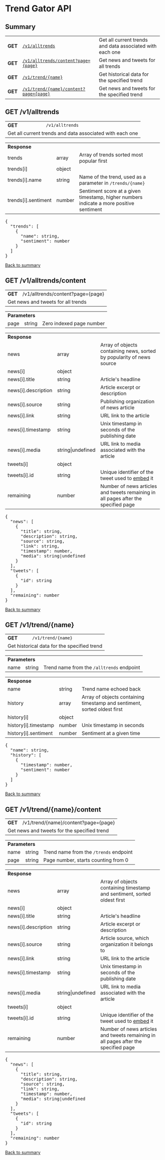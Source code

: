 <h1>Trend Gator API</h1>

<h2>Summary</h2>

<table>
  <tr>
    <td><strong>GET</strong></td>
    <td><a href="#v1-alltrends"><code>/v1/alltrends</code></a></td>
    <td>Get all current trends and data associated with each one</td>
  </tr>
  <tr>
    <td><strong>GET</strong></td>
    <td><a href="#v1-alltrends-content"><code>/v1/alltrends/content?page={page}</code></a></td>
    <td>Get news and tweets for all trends</td>
  </tr>
  <tr>
    <td><strong>GET</strong></td>
    <td><a href="#v1-trend-name"><code>/v1/trend/{name}</code></a></td>
    <td>Get historical data for the specified trend</td>
  </tr>
  <tr>
    <td><strong>GET</strong></td>
    <td><a href="#v1-trend-name-content"><code>/v1/trend/{name}/content?page={page}</code></a></td>
    <td>Get news and tweets for the specified trend</td>
  </tr>
</table>

<h2>GET /v1/alltrends</h2>
<a id="v1-alltrends"></a>

<table>
  <tr>
    <td><strong>GET</strong></td>
    <td colspan="2"><code>/v1/alltrends</code></td>
  </tr>
  <tr>
    <td colspan="3">Get all current trends and data associated with each one</td>
  </tr>
</table>

<table>
  <tr>
    <td colspan="3"><strong>Response</strong></td>
  </tr>
  <tr>
    <td>trends</td>
    <td>array</td>
    <td>Array of trends sorted most popular first</td>
  </tr>
  <tr>
    <td>trends[i]</td>
    <td>object</td>
    <td></td>
  </tr>
  <tr>
    <td>trends[i].name</td>
    <td>string</td>
    <td>Name of the trend, used as a parameter in <code>/trends/{name}</code></td>
  </tr>
  <tr>
    <td>trends[i].sentiment</td>
    <td>number</td>
    <td>Sentiment score at a given timestamp, higher numbers indicate a more positive sentiment</td>
  </tr>
</table>

<pre>
{
  "trends": [
    {
      "name": string,
      "sentiment": number
    }
  ]
}
</pre>

<a href="#summary">Back to summary</a>

<h2>GET /v1/alltrends/content</h2>
<a id="v1-alltrends-content"></a>

<table>
  <tr>
    <td><strong>GET</strong></td>
    <td colspan="2">/v1/alltrends/content?page={page}</code></td>
  </tr>
  <tr>
    <td colspan="3">Get news and tweets for all trends</td>
  </tr>
</table>

<table>
  <tr>
    <td colspan="3"><strong>Parameters</strong></td>
  </tr>
  <tr>
    <td>page</td>
    <td>string</td>
    <td>Zero indexed page number</td>
  </tr>
</table>

<table>
  <tr>
    <td colspan="3"><strong>Response</strong></td>
  </tr>
  <tr>
    <td>news</td>
    <td>array</td>
    <td>Array of objects containing news, sorted by popularity of news source</td>
  </tr>
  <tr>
    <td>news[i]</td>
    <td>object</td>
    <td></td>
  </tr>
  <tr>
    <td>news[i].title</td>
    <td>string</td>
    <td>Article's headline</td>
  </tr>
  <tr>
    <td>news[i].description</td>
    <td>string</td>
    <td>Article excerpt or description</td>
  </tr>
  <tr>
    <td>news[i].source</td>
    <td>string</td>
    <td>Publishing organization of news article</td>
  </tr>
  <tr>
    <td>news[i].link</td>
    <td>string</td>
    <td>URL link to the article</td>
  </tr>
  <tr>
    <td>news[i].timestamp</td>
    <td>string</td>
    <td>Unix timestamp in seconds of the publishing date</td>
  </tr>
  <tr>
    <td>news[i].media</td>
    <td>string|undefined</td>
    <td>URL link to media associated with the article</td>
  </tr>
  <tr>
    <td>tweets[i]</td>
    <td>object</td>
    <td></td>
  </tr>
  <tr>
    <td>tweets[i].id</td>
    <td>string</td>
    <td>Unique identifier of the tweet used to <a href="https://dev.twitter.com/web/embedded-tweets">embed</a> it</td>
  </tr>
  <tr>
    <td>remaining</td>
    <td>number</td>
    <td>Number of news articles and tweets remaining in all pages after the specified page</td>
  </tr>
</table>

<pre>
{
  "news": [
    {
      "title": string,
      "description": string,
      "source": string,
      "link": string,
      "timestamp": number,
      "media": string|undefined
    }
  ],
  "tweets": [
    {
      "id": string
    }
  ],
  "remaining": number
}
</pre>

<a href="#summary">Back to summary</a>

<h2>GET /v1/trend/{name}</h2>
<a id="v1-trend-name"></a>

<table>
  <tr>
    <td><strong>GET</strong></td>
    <td colspan="2"><code>/v1/trend/{name}</code></td>
  </tr>
  <tr>
    <td colspan="3">Get historical data for the specified trend</td>
  </tr>
</table>

<table>
  <tr>
    <td colspan="3"><strong>Parameters</strong></td>
  </tr>
  <tr>
    <td>name</td>
    <td>string</td>
    <td>Trend name from the <code>/alltrends</code> endpoint</td>
  </tr>
</table>

<table>
  <tr>
    <td colspan="3"><strong>Response</strong></td>
  </tr>
  <tr>
    <td>name</td>
    <td>string</td>
    <td>Trend name echoed back</td>
  </tr>
  <tr>
    <td>history</td>
    <td>array</td>
    <td>Array of objects containing timestamp and sentiment, sorted oldest first</td>
  </tr>
  <tr>
    <td>history[i]</td>
    <td>object</td>
    <td></td>
  </tr>
  <tr>
    <td>history[i].timestamp</td>
    <td>number</td>
    <td>Unix timestamp in seconds</td>
  </tr>
  <tr>
    <td>history[i].sentiment</td>
    <td>number</td>
    <td>Sentiment at a given time</td>
  </tr>
</table>

<pre>
{
  "name": string,
  "history": [
    {
      "timestamp": number,
      "sentiment": number
    }
  ]
}
</pre>

<a href="#summary">Back to summary</a>

<h2>GET /v1/trend/{name}/content</h2>
<a id="v1-trend-name-content"></a>

<table>
  <tr>
    <td><strong>GET</strong></td>
    <td colspan="2">/v1/trend/{name}/content?page={page}</code></td>
  </tr>
  <tr>
    <td colspan="3">Get news and tweets for the specified trend</td>
  </tr>
</table>

<table>
  <tr>
    <td colspan="3"><strong>Parameters</strong></td>
  </tr>
  <tr>
    <td>name</td>
    <td>string</td>
    <td>Trend name from the <code>/trends</code> endpoint</td>
  </tr>
  <tr>
    <td>page</td>
    <td>string</td>
    <td>Page number, starts counting from 0</td>
  </tr>
</table>

<table>
  <tr>
    <td colspan="3"><strong>Response</strong></td>
  </tr>
  <tr>
    <td>news</td>
    <td>array</td>
    <td>Array of objects containing timestamp and sentiment, sorted oldest first</td>
  </tr>
  <tr>
    <td>news[i]</td>
    <td>object</td>
    <td></td>
  </tr>
  <tr>
    <td>news[i].title</td>
    <td>string</td>
    <td>Article's headline</td>
  </tr>
  <tr>
    <td>news[i].description</td>
    <td>string</td>
    <td>Article excerpt or description</td>
  </tr>
  <tr>
    <td>news[i].source</td>
    <td>string</td>
    <td>Article source, which organization it belongs to</td>
  </tr>
  <tr>
    <td>news[i].link</td>
    <td>string</td>
    <td>URL link to the article</td>
  </tr>
  <tr>
    <td>news[i].timestamp</td>
    <td>string</td>
    <td>Unix timestamp in seconds of the publishing date</td>
  </tr>
  <tr>
    <td>news[i].media</td>
    <td>string|undefined</td>
    <td>URL link to media associated with the article</td>
  </tr>
  <tr>
    <td>tweets[i]</td>
    <td>object</td>
    <td></td>
  </tr>
  <tr>
    <td>tweets[i].id</td>
    <td>string</td>
    <td>Unique identifier of the tweet used to <a href="https://dev.twitter.com/web/embedded-tweets">embed</a> it</td>
  </tr>
  <tr>
    <td>remaining</td>
    <td>number</td>
    <td>Number of news articles and tweets remaining in all pages after the specified page</td>
  </tr>
</table>

<pre>
{
  "news": [
    {
      "title": string,
      "description": string,
      "source": string,
      "link": string,
      "timestamp": number,
      "media": string|undefined
    }
  ],
  "tweets": [
    {
      "id": string
    }
  ],
  "remaining": number
}
</pre>

<a href="#summary">Back to summary</a>
